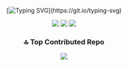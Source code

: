 <div align="center">
  
[![Typing SVG](https://readme-typing-svg.demolab.com/?lines=Hey+,+I+am+Ananthu.)](https://git.io/typing-svg)

<img src="https://github-readme-stats.vercel.app/api?username=spotananthu&theme=holi&hide_border=false&include_all_commits=true&count_private=true" />
<img src="https://github-readme-stats.vercel.app/api/top-langs/?username=spotananthu&theme=holi&hide_border=false&include_all_commits=true&count_private=true&layout=compact" />
<img src="https://nirzak-streak-stats.vercel.app/?user=spotananthu&theme=holi&hide_border=false" />

### 🔝 Top Contributed Repo
<img src="https://github-contributor-stats.vercel.app/api?username=spotananthu&limit=5&theme=holi&combine_all_yearly_contributions=true" />

</div>

